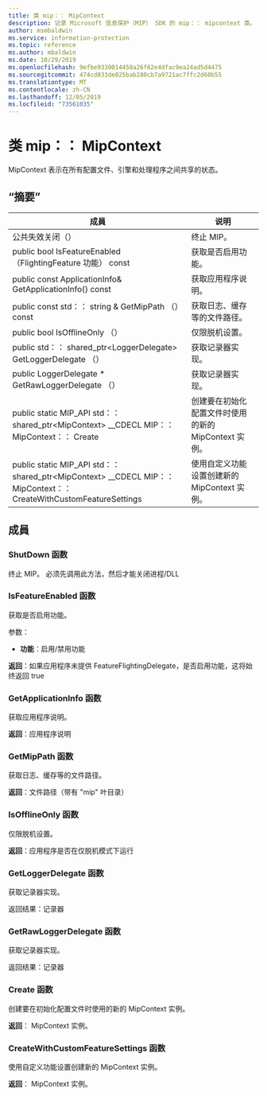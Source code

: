 ```yaml
---
title: 类 mip：： MipContext
description: 记录 Microsoft 信息保护（MIP） SDK 的 mip：： mipcontext 类。
author: msmbaldwin
ms.service: information-protection
ms.topic: reference
ms.author: mbaldwin
ms.date: 10/29/2019
ms.openlocfilehash: 9efbe9330014458a26f62e4dfac9ea24ad5d4475
ms.sourcegitcommit: 474cd033de025bab280cb7a9721ac7ffc2d60b55
ms.translationtype: MT
ms.contentlocale: zh-CN
ms.lasthandoff: 12/05/2019
ms.locfileid: "73561035"
---
```

# <a name="class-mipmipcontext"></a>类 mip：： MipContext 
MipContext 表示在所有配置文件、引擎和处理程序之间共享的状态。
  
## <a name="summary"></a>“摘要”
 成員                        | 说明                                
--------------------------------|---------------------------------------------
公共失效关闭（）  |  终止 MIP。
public bool IsFeatureEnabled （FlightingFeature 功能） const  |  获取是否启用功能。
public const ApplicationInfo& GetApplicationInfo() const  |  获取应用程序说明。
public const std：： string & GetMipPath （） const  |  获取日志、缓存等的文件路径。
public bool IsOfflineOnly （）  |  仅限脱机设置。
public std：： shared_ptr\<LoggerDelegate\> GetLoggerDelegate （）  |  获取记录器实现。
public LoggerDelegate * GetRawLoggerDelegate （）  |  获取记录器实现。
public static MIP_API std：： shared_ptr&lt;MipContext&gt; __CDECL MIP：： MipContext：： Create | 创建要在初始化配置文件时使用的新的 MipContext 实例。
public static MIP_API std：： shared_ptr&lt;MipContext&gt; __CDECL MIP：： MipContext：： CreateWithCustomFeatureSettings | 使用自定义功能设置创建新的 MipContext 实例。

## <a name="members"></a>成員
  
### <a name="shutdown-function"></a>ShutDown 函数
终止 MIP。
必须先调用此方法，然后才能关闭进程/DLL
  
### <a name="isfeatureenabled-function"></a>IsFeatureEnabled 函数
获取是否启用功能。

参数：  
* **功能**：启用/禁用功能



  
**返回**：如果应用程序未提供 FeatureFlightingDelegate，是否启用功能，这将始终返回 true
  
### <a name="getapplicationinfo-function"></a>GetApplicationInfo 函数
获取应用程序说明。

  
**返回**：应用程序说明
  
### <a name="getmippath-function"></a>GetMipPath 函数
获取日志、缓存等的文件路径。

  
**返回**：文件路径（带有 "mip" 叶目录）
  
### <a name="isofflineonly-function"></a>IsOfflineOnly 函数
仅限脱机设置。

  
**返回**：应用程序是否在仅脱机模式下运行
  
### <a name="getloggerdelegate-function"></a>GetLoggerDelegate 函数
获取记录器实现。

  
返回结果：记录器
  
### <a name="getrawloggerdelegate-function"></a>GetRawLoggerDelegate 函数
获取记录器实现。

  
返回结果：记录器

### <a name="create-function"></a>Create 函数
创建要在初始化配置文件时使用的新的 MipContext 实例。

**返回**： MipContext 实例。

### <a name="createwithcustomfeaturesettings-function"></a>CreateWithCustomFeatureSettings 函数
使用自定义功能设置创建新的 MipContext 实例。

**返回**： MipContext 实例。